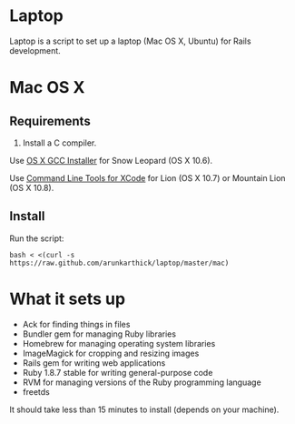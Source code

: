 Laptop
======

Laptop is a script to set up a laptop (Mac OS X, Ubuntu) for Rails development.


Mac OS X
========

Requirements
------------

1) Install a C compiler.

Use [OS X GCC Installer](https://github.com/kennethreitz/osx-gcc-installer/) for
Snow Leopard (OS X 10.6).

Use [Command Line Tools for XCode](https://developer.apple.com/downloads/index.action)
for Lion (OS X 10.7) or Mountain Lion (OS X 10.8).

Install
-------

Run the script:

    bash < <(curl -s https://raw.github.com/arunkarthick/laptop/master/mac)

What it sets up
===============

* Ack for finding things in files
* Bundler gem for managing Ruby libraries
* Homebrew for managing operating system libraries
* ImageMagick for cropping and resizing images
* Rails gem for writing web applications
* Ruby 1.8.7 stable for writing general-purpose code
* RVM for managing versions of the Ruby programming language
* freetds

It should take less than 15 minutes to install (depends on your machine).